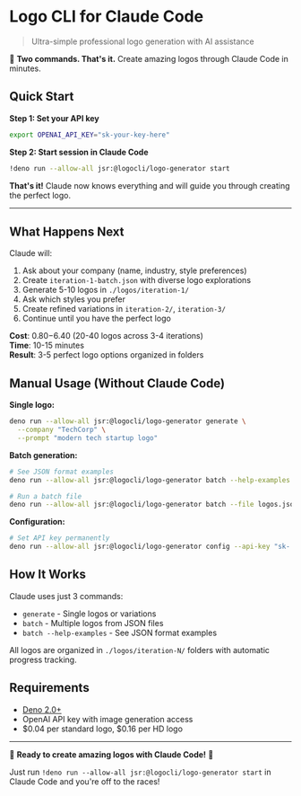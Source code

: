 # Logo CLI for Claude Code

> Ultra-simple professional logo generation with AI assistance

🎯 **Two commands. That's it.** Create amazing logos through Claude Code in minutes.

## Quick Start

**Step 1: Set your API key**
```bash
export OPENAI_API_KEY="sk-your-key-here"
```

**Step 2: Start session in Claude Code**
```bash
!deno run --allow-all jsr:@logocli/logo-generator start
```

**That's it!** Claude now knows everything and will guide you through creating the perfect logo.

---

## What Happens Next

Claude will:
1. Ask about your company (name, industry, style preferences)
2. Create `iteration-1-batch.json` with diverse logo explorations
3. Generate 5-10 logos in `./logos/iteration-1/`  
4. Ask which styles you prefer
5. Create refined variations in `iteration-2/`, `iteration-3/`
6. Continue until you have the perfect logo

**Cost**: $0.80-$6.40 (20-40 logos across 3-4 iterations)  
**Time**: 10-15 minutes  
**Result**: 3-5 perfect logo options organized in folders

## Manual Usage (Without Claude Code)

**Single logo:**
```bash
deno run --allow-all jsr:@logocli/logo-generator generate \
  --company "TechCorp" \
  --prompt "modern tech startup logo"
```

**Batch generation:**
```bash
# See JSON format examples
deno run --allow-all jsr:@logocli/logo-generator batch --help-examples

# Run a batch file
deno run --allow-all jsr:@logocli/logo-generator batch --file logos.json --iteration 1
```

**Configuration:**
```bash
# Set API key permanently
deno run --allow-all jsr:@logocli/logo-generator config --api-key "sk-..."
```

## How It Works

Claude uses just 3 commands:
- `generate` - Single logos or variations
- `batch` - Multiple logos from JSON files  
- `batch --help-examples` - See JSON format examples

All logos are organized in `./logos/iteration-N/` folders with automatic progress tracking.

## Requirements

- [Deno 2.0+](https://deno.com/) 
- OpenAI API key with image generation access
- $0.04 per standard logo, $0.16 per HD logo

---

🎯 **Ready to create amazing logos with Claude Code!** 🎨

Just run `!deno run --allow-all jsr:@logocli/logo-generator start` in Claude Code and you're off to the races!
